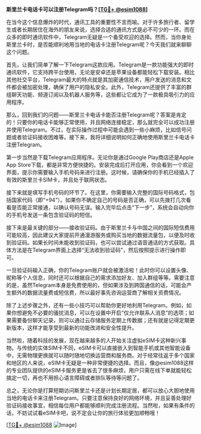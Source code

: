 **斯里兰卡电话卡可以注册Telegram吗？[[TG💪+ @esim1088](https://t.me/s/esim1088)]**

在当今这个信息爆炸的时代，通讯工具的重要性不言而喻。对于许多旅行者、留学生或者长期居住在海外的朋友来说，选择合适的通讯方式是必不可少的一环。而在众多的即时通讯软件中，Telegram无疑是一个备受欢迎的选择。然而，当你身处斯里兰卡时，是否能顺利地用当地的电话卡注册Telegram呢？今天我们就来聊聊这个问题。

首先，让我们简单了解一下Telegram这款应用。Telegram是一款功能强大的即时通讯软件，它支持跨平台使用，无论是安卓还是苹果设备都能轻松下载安装。相比其他社交平台，Telegram最大的特点就是其加密通信技术，用户发送的消息和文件都会被加密处理，确保了用户的隐私安全。此外，Telegram还提供了丰富的群组聊天功能、频道订阅以及机器人服务等，这些都让它成为了一款极具吸引力的应用程序。

那么，回到我们的问题——斯里兰卡电话卡能否注册Telegram呢？答案是肯定的！只要你的电话卡能够正常使用，并且网络连接稳定，那么就完全可以成功注册并使用Telegram。不过，在实际操作过程中可能会遇到一些小麻烦，比如信号问题或者验证码接收困难等。接下来，我将详细说明如何正确地使用斯里兰卡电话卡注册Telegram。

第一步当然是下载Telegram应用程序。无论你是通过Google Play商店还是Apple App Store下载，都是非常方便快捷的。安装完成后打开应用，你会看到一个欢迎界面，提示你需要输入手机号码来进行注册。这时候，请确保你的手机已经插入了有效的斯里兰卡SIM卡，并且处于联网状态。

接下来就是填写手机号码的环节了。在这里，你需要输入完整的国际号码格式，包括国家代码（即“+94”）。如果你不确定自己的号码是否正确，可以先拨打几次看看是否能正常接通，以确认号码无误。输入完毕后点击“下一步”，系统会自动向你的手机号发送一条包含验证码的短信。

接下来是最关键的部分——接收验证码。由于斯里兰卡与中国之间的国际短信费用可能较高，因此建议大家提前开通漫游服务或购买当地的数据流量包，以便及时收到验证码。如果长时间未能收到验证码，也可以尝试通过语音通话的方式获取。具体方法是在Telegram界面上选择“无法收到验证码”，然后按照提示进行操作即可。

一旦验证码输入正确，你的Telegram账户就会被激活啦！此时你可以设置头像、昵称等个人信息，同时还可以根据自己的需求添加好友、加入群组等等。需要注意的是，虽然Telegram本身是免费使用的，但如果涉及到跨国通信的话，可能会产生额外的数据流量费或短信费，所以最好事先咨询运营商了解相关资费情况。

除了上述步骤之外，还有一些小技巧可以帮助你更好地利用Telegram。例如，如果你想避免不必要的骚扰消息，可以在设置中开启“仅允许联系人消息”的选项；如果需要备份聊天记录，则可以通过云存储服务定期上传数据；还有就是记得定期更新版本，这样才能享受到最新的功能改进和安全性提升。

当然啦，随着科技的发展，现在越来越多的人开始关注虚拟eSIM卡这种新兴事物。与传统的实体SIM卡不同，eSIM卡可以直接嵌入到智能手机或其他智能设备中，无需物理更换就可以随时随地切换运营商和服务商。对于经常往返于多个国家和地区的人来说，eSIM卡无疑是一种非常便捷的选择。而且，像@esim1088这样的专业团队提供的eSIM卡服务更是省去了很多麻烦，用户只需在线下单就能轻松搞定一切，再也不用担心语言障碍或者排队等待等问题了。

总之，无论你是打算短期访问斯里兰卡还是计划长期定居，都可以放心大胆地使用当地的电话卡来注册Telegram。只要注意保持良好的网络环境，并且妥善处理好验证码接收事宜，相信每位用户都能够顺利完成注册流程。当然啦，如果有条件的话，不妨试试看eSIM卡吧，说不定会让你的旅行体验更加顺畅哦！

[[TG💪+ @esim1088](https://t.me/s/esim1088) ![Image](https://i.postimg.cc/4NQfJmqS/Snipaste-2025-05-13-00-14-12.png)]